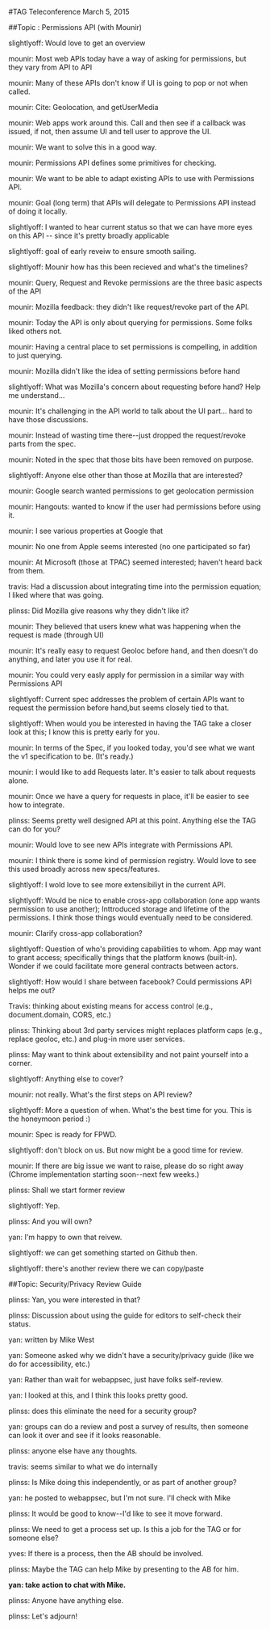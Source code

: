#TAG Teleconference March 5, 2015

##Topic : Permissions API (with Mounir)

slightlyoff: Would love to get an overview

mounir: Most web APIs today have a way of asking for permissions, but they vary from API to API

mounir: Many of these APIs don't know if UI is going to pop or not when called.

mounir: Cite: Geolocation, and getUserMedia

mounir: Web apps work around this. Call and then see if a callback was issued, if not, then assume UI and tell user to approve the UI.

mounir: We want to solve this in a good way.

mounir: Permissions API defines some primitives for checking. 

mounir: We want to be able to adapt existing APIs to use with Permissions API.

mounir: Goal (long term) that APIs will delegate to Permissions API instead of doing it locally.

slightlyoff: I wanted to hear current status so that we can have more eyes on this API -- since it's pretty broadly applicable

slightlyoff: goal of early reveiw to ensure smooth sailing.

slightlyoff: Mounir how has this been recieved and what's the timelines?

mounir: Query, Request and Revoke permissions are the three basic aspects of the API

mounir: Mozilla feedback: they didn't like request/revoke part of the API.

mounir: Today the API is only about querying for permissions. Some folks liked others not.

mounir: Having a central place to set permissions is compelling, in addition to just querying.

mounir: Mozilla didn't like the idea of setting permissions before hand

slightlyoff: What was Mozilla's concern about requesting before hand? Help me understand...

mounir: It's challenging in the API world to talk about the UI part... hard to have those discussions.

mounir: Instead of wasting time there--just dropped the request/revoke parts from the spec.

mounir: Noted in the spec that those bits have been removed on purpose.

slightlyoff: Anyone else other than those at Mozilla that are interested?

mounir: Google search wanted permissions to get geolocation permission

mounir: Hangouts: wanted to know if the user had permissions before using it.

mounir: I see various properties at Google that 

mounir: No one from Apple seems interested (no one participated so far)

mounir: At Microsoft (those at TPAC) seemed interested; haven't heard back from them.

travis: Had a discussion about integrating time into the permission equation; I liked where that was going.

plinss: Did Mozilla give reasons why they didn't like it?

mounir: They believed that users knew what was happening when the request is made (through UI)

mounir: It's really easy to request Geoloc before hand, and then doesn't do anything, and later you use it for real.

mounir: You could very easly apply for permission in a similar way with Permissions API

slightlyoff: Current spec addresses the problem of certain APIs want to request the permission before hand,but seems closely tied to that.

slightlyoff: When would you be interested in having the TAG take a closer look at this; I know this is pretty early for you.

mounir: In terms of the Spec, if you looked today, you'd see what we want the v1 specification to be. (It's ready.)

mounir: I would like to add Requests later. It's easier to talk about requests alone.

mounir: Once we have a query for requests in place, it'll be easier to see how to integrate.

plinss: Seems pretty well designed API at this point. Anything else the TAG can do for you?

mounir: Would love to see new APIs integrate with Permissions API.

mounir: I think there is some kind of permission registry. Would love to see this used broadly across new specs/features.

slightlyoff: I wold love to see more extensibiliyt in the current API.

slightlyoff: Would be nice to enable cross-app collaboration (one app wants permission to use another); Inttroduced storage and lifetime of the permissions. I think those things would 
eventually need to be considered.

mounir: Clarify cross-app collaboration?

slightlyoff: Question of who's providing capabilities to whom. App may want to grant access; specifically things that the platform knows (built-in). Wonder if we could facilitate more general contracts between actors.

slightlyoff: How would I share between facebook? Could permissions API helps me out?

Travis: thinking about existing means for access control (e.g., document.domain, CORS, etc.)

plinss: Thinking about 3rd party services might replaces platform caps (e.g., replace geoloc, etc.) and plug-in more user services.

plinss: May want to think about extensibility and not paint yourself into a corner.

slightlyoff: Anything else to cover?

mounir: not really. What's the first steps on API review?

slightlyoff: More a question of when. What's the best time for you. This is the honeymoon period :) 

mounir: Spec is ready for FPWD.

slightlyoff: don't block on us. But now might be a good time for review.

mounir: If there are big issue we want to raise, please do so right away (Chrome implementation starting soon--next few weeks.)


plinss: Shall we start former review

slightlyoff: Yep.

plinss: And you will own?

yan: I'm happy to own that reivew.

slightlyoff: we can get something started on Github then.

slightlyoff: there's another review there we can copy/paste

##Topic: Security/Privacy Review Guide

plinss: Yan, you were interested in that?

plinss: Discussion about using the guide for editors to self-check their status.

yan: written by Mike West

yan: Someone asked why we didn't have a security/privacy guide (like we do for accessibility, etc.)

yan: Rather than wait for webappsec, just have folks self-review.

yan: I looked at this, and I think this looks pretty good.

plinss: does this eliminate the need for a security group?

yan: groups can do a review and post a survey of results, then someone can look it over and see if it looks reasonable.

plinss: anyone else have any thoughts.

travis: seems similar to what we do internally

plinss: Is Mike doing this independently, or as part of another group?

yan: he posted to webappsec, but I'm not sure. I'll check with Mike

plinss: It would be good to know--I'd like to see it move forward.

plinss: We need to get a process set up. Is this a job for the TAG or for someone else?

yves: If there is a process, then the AB should be involved.

plinss: Maybe the TAG can help Mike by presenting to the AB for him.

**yan: take action to chat with Mike.**

plinss: Anyone have anything else.

plinss: Let's adjourn!


